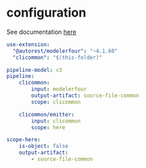 # configuration

See documentation [here](doc/00-overview.md)

``` yaml
use-extension:
  "@autorest/modelerfour": "~4.1.60"
  "clicommon": "$(this-folder)"

pipeline-model: v3
pipeline:
    clicommon:
        input: modelerfour
        output-artifact: source-file-common
        scope: clicommon

    clicommon/emitter:
        input: clicommon
        scope: here

scope-here:
    is-object: false
    output-artifact:
        - source-file-common
```

